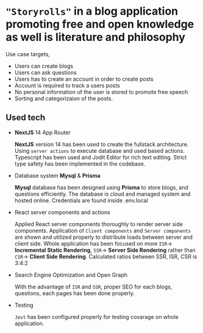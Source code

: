 # `"Storyrolls"` in a blog application promoting free and open knowledge as well is literature and philosophy

Use case targets,

-   Users can create blogs
-   Users can ask questions
-   Users has to create an account in order to create posts
-   Account is required to track a users posts
-   No personal information of the user is stored to promote free speech
-   Sorting and categorizaion of the posts.

## Used tech

-   **NextJS** 14 App Router

    **NextJS** version 14 has been used to create the fullstack architecture. Using `server actions` to execute database and used based actions.
    Typescript has been used and Jodit Editor for rich text editing. Strict type safety has been implemented in the codebase.

-   Database system **Mysql** & **Prisma**

    **Mysql** database has been designed using **Prisma** to store blogs, and questions efficiently.
    The database is cloud and managed system and hosted online. Credentials are found inside .env.local

-   React server components and actions

    Applied React server components thoroughly to render server side components.
    Application of `Client components` and `Server components` are shown and utilized properly to distribute loads between server and client side.
    Whole application has been focused on more `ISR`-> **Incremental Static Rendering**, `SSR`-> **Server Side Rendering** rather than `CSR`-> **Client Side Rendering**. Calculated ratios between SSR, ISR, CSR is 3:4:2

-   Search Engine Optimization and Open Graph

    With the advantage of `ISR` and `SSR`, proper SEO for each blogs, questions, each pages has been done properly.

-   Testing

    `Jest` has been configured properly for testing covarage on whole application.
